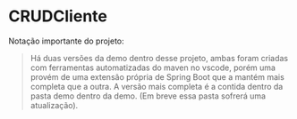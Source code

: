 # CRUDCliente

Notação importante do projeto:
> Há duas versões da demo dentro desse projeto, ambas foram criadas com ferramentas automatizadas do maven no vscode, porém uma provém de uma extensão própria de Spring Boot que a mantém mais completa que a outra.
> A versão mais completa é a contida dentro da pasta demo dentro da demo. (Em breve essa pasta sofrerá uma atualização).

